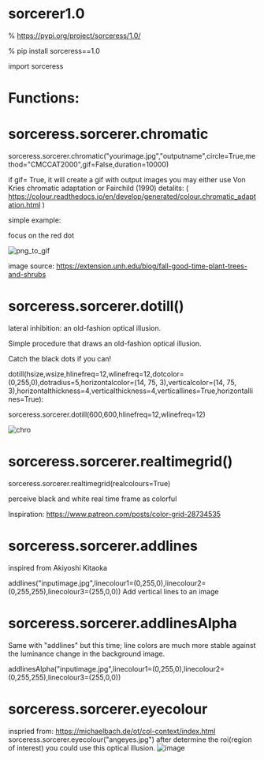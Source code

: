 # sorcerer1.0

% https://pypi.org/project/sorceress/1.0/

% pip install sorceress==1.0

import sorceress

# Functions:

# sorceress.sorcerer.chromatic

sorceress.sorcerer.chromatic("yourimage.jpg","outputname",circle=True,method="CMCCAT2000",gif=False,duration=10000)

if gif= True, it will create a gif with output images
you may either use Von Kries chromatic adaptation or Fairchild (1990) detalits: ( https://colour.readthedocs.io/en/develop/generated/colour.chromatic_adaptation.html )

simple example:

focus on the red dot

![png_to_gif](https://user-images.githubusercontent.com/54986652/114435413-ca06a980-9bcc-11eb-831f-37730c77f4a9.gif)


image source: 
https://extension.unh.edu/blog/fall-good-time-plant-trees-and-shrubs


# sorceress.sorcerer.dotill()

lateral inhibition: an old-fashion optical illusion.

Simple procedure that draws an old-fashion optical illusion.

Catch the black dots if you can!

dotill(hsize,wsize,hlinefreq=12,wlinefreq=12,dotcolor=(0,255,0),dotradius=5,horizontalcolor=(14, 75, 3),verticalcolor=(14, 75, 3),horizontalthickness=4,verticalthickness=4,verticallines=True,horizontallines=True):

sorceress.sorcerer.dotill(600,600,hlinefreq=12,wlinefreq=12)

![chro](https://user-images.githubusercontent.com/54986652/117381508-e7394a00-aee4-11eb-803e-4b08f42e721f.png)


# sorceress.sorcerer.realtimegrid()

sorceress.sorcerer.realtimegrid(realcolours=True)

perceive black and white real time frame as colorful

Inspiration: https://www.patreon.com/posts/color-grid-28734535


# sorceress.sorcerer.addlines
inspired from Akiyoshi Kitaoka


addlines("inputimage.jpg",linecolour1=(0,255,0),linecolour2=(0,255,255),linecolour3=(255,0,0))
Add vertical lines to an image 

# sorceress.sorcerer.addlinesAlpha

Same with "addlines" but this time; line colors are much more stable against the luminance change in the background image. 

addlinesAlpha("inputimage.jpg",linecolour1=(0,255,0),linecolour2=(0,255,255),linecolour3=(255,0,0))

# sorceress.sorcerer.eyecolour

inspried from: https://michaelbach.de/ot/col-context/index.html
sorceress.sorcerer.eyecolour("angeyes.jpg")
after determine the roi(region of interest) you could use this optical illusion. 
![image](https://user-images.githubusercontent.com/54986652/122818547-0566d800-d2e2-11eb-9d67-94b35626b39f.png)


